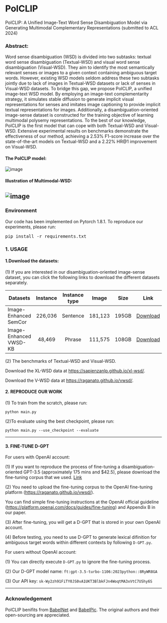 # PolCLIP
PolCLIP: A Unified Image-Text Word Sense Disambiguation Model via Generating Multimodal Complementary Representations (submitted to ACL 2024)

### Abstract:
Word sense disambiguation (WSD) is divided into two subtasks: textual word sense disambiguation (Textual-WSD) and visual word sense disambiguation (Visual-WSD). They aim to identify the most semantically relevant senses or images to a given context containing ambiguous target words. However, existing WSD models seldom address these two subtasks jointly due to lack of images in Textual-WSD datasets or lack of senses in Visual-WSD datasets. To bridge this gap, we propose PolCLIP, a unified image-text WSD model. By employing an image-text complementarity strategy, it simulates stable diffusion to generate implicit visual representations for senses and imitates image captioning to provide implicit textual representations for images. Additionally, a disambiguation-oriented image-sense dataset is constructed for the training objective of learning multimodal polysemy representations. To the best of our knowledge, PolCLIP is the first model that can cope with both Textual-WSD and Visual-WSD. Extensive experimental results on benchmarks demonstrate the effectiveness of our method, achieving a 2.53% F1-score increase over the state-of-the-art models on Textual-WSD and a 2.22% HR@1 improvement on Visual-WSD.


#### The PolCLIP model:
![image](./model.png)
#### Illustration of Multimodal-WSD:
![image](./mwsd.png)
---

### Environment
Our code has been implemented on Pytorch 1.8.1. To reproduce our experiments, please run: <pre/>pip install -r requirements.txt</pre> 

### 1. USAGE
#### 1.Download the datasets: 
(1) If you are interested in our disambiguation-oriented image-sense dataset, you can click the following links to download the different datasets separately.

Datasets | Instance | Instance type | Image | Size | Link | Metadata
--- | :---: | :---: | :---: | :---: | :---: | :---:
Image-Enhanced SemCor | 226,036 | Sentence | 181,123 | 195GB | [Download]() | [Download]()
Image-Enhanced VWSD-KB | 48,469 | Phrase | 111,575 | 108GB | [Download]() | [Download]()

(2) The benchmarks of Textual-WSD and Visual-WSD.

Download the XL-WSD data at https://sapienzanlp.github.io/xl-wsd/.

Download the V-WSD data at https://raganato.github.io/vwsd/.

#### 2. REPRODUCE OUR WORK
(1) To train from the scratch, please run:
```.
python main.py
```

(2)To evaluate using the best checkpoint, please run:
```.
python main.py --use_checkpoint --evaluate 
```
---

#### 3. FINE-TUNE D-GPT
For users with OpenAI account:

(1) If you want to reproduce the process of fine-tuning a disambiguation-oriented GPT-3.5 (approximately 175 mins and $42.5), please download the fine-tuning corpus that we used. [Link](https://drive.google.com/file/d/1qdqt9n3pfnJf9nM3eBnhuxXggDv-1ExR/view?usp=sharing)

(2) You need to upload the fine-tuning corpus to the OpenAI fine-tuning platform (https://raganato.github.io/vwsd/). 

You can find simple fine-tuning instructions at the OpenAI official guideline (https://platform.openai.com/docs/guides/fine-tuning) and Appendix B in our paper.

(3) After fine-tuning, you will get a D-GPT that is stored in your own OpenAI account.

(4) Before testing, you need to use D-GPT to generate lexical difinition for ambiguous target words within different contexts by following `D-GPT.py`.

For users without OpenAI account:

(1) You can directly execute `D-GPT.py` to ignore the fine-tuning process.

(2) Our D-GPT model name: `ft:gpt-3.5-turbo-1106:2023python::8RyWR8GA`

(3) Our API key: `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`

---

### Acknowledgement
PolCLIP benifits from [BabelNet](https://babelnet.org/) and [BabelPic](https://sapienzanlp.github.io/babelpic/). The original authors and their open-sourcing are appreciated.
